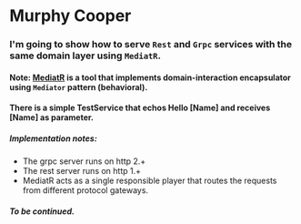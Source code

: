  # Murphy Cooper
 ### I'm going to show how to serve `Rest` and `Grpc` services with the same domain layer using `MediatR`.

 #### Note: [MediatR](https://github.com/jbogard/MediatR) is a tool that implements domain-interaction encapsulator using `Mediator` pattern (behavioral).

#### There is a simple TestService that echos Hello [Name] and receives [Name] as parameter. 

##### Implementation notes:
* The grpc server runs on http 2.+
* The rest server runs on http 1.+
* MediatR acts as a single responsible player that routes the requests from different protocol gateways.

##### To be continued.